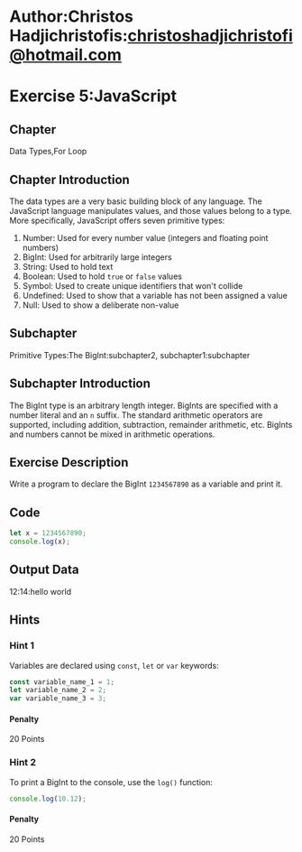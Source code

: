 # Author:Christos Hadjichristofis:christoshadjichristofi@hotmail.com 

# Exercise 5:JavaScript

## Chapter
Data Types,For Loop

## Chapter Introduction
The data types are a very basic building block of any language. The JavaScript language manipulates values, and those values belong to a type. More specifically, JavaScript offers seven primitive types:

1. Number: Used for every number value (integers and floating point numbers)
2. BigInt: Used for arbitrarily large integers
3. String: Used to hold text
4. Boolean: Used to hold `true` or `false` values
5. Symbol: Used to create unique identifiers that won't collide
6. Undefined: Used to show that a variable has not been assigned a value
7. Null: Used to show a deliberate non-value

## Subchapter
Primitive Types:The BigInt:subchapter2, subchapter1:subchapter

## Subchapter Introduction
The BigInt type is an arbitrary length integer. BigInts are specified with a number literal and an `n` suffix. The standard arithmetic operators are supported, including addition, subtraction, remainder arithmetic, etc. BigInts and numbers cannot be mixed in arithmetic operations.

## Exercise Description
Write a program to declare the BigInt `1234567890` as a variable and print it.

## Code
```js
let x = 1234567890;
console.log(x);
```
## Output Data
12:14:hello world

## Hints

### Hint 1
Variables are declared using `const`, `let` or `var` keywords:
```js
const variable_name_1 = 1;
let variable_name_2 = 2;
var variable_name_3 = 3;
```

#### Penalty
20 Points

### Hint 2
To print a BigInt to the console, use the `log()` function:
```js
console.log(10.12);
```

#### Penalty
20 Points